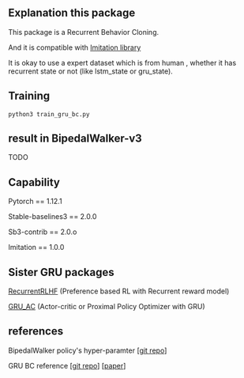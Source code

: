 ## Explanation this package ##

This package is a Recurrent Behavior Cloning.

And it is compatible with [Imitation library](https://github.com/HumanCompatibleAI/imitation)

It is okay to use a expert dataset which is from human , whether it has recurrent state or not (like lstm_state or gru_state).

## Training ##

```python3 train_gru_bc.py```

## result in BipedalWalker-v3 ##

TODO 

## Capability ##

Pytorch == 1.12.1

Stable-baselines3 == 2.0.0

Sb3-contrib == 2.0.o

Imitation == 1.0.0

## Sister GRU packages ##

[RecurrentRLHF](https://github.com/CAI23sbP/RecurrentRLHF) (Preference based RL with Recurrent reward model)

[GRU_AC](https://github.com/CAI23sbP/GRU_AC) (Actor-critic or Proximal Policy Optimizer with GRU)


## references ##

BipedalWalker policy's hyper-paramter [[git repo](https://github.com/andri27-ts/Reinforcement-Learning/blob/master/Week5/PPO.py)]

GRU BC reference [[git repo](https://github.com/Ram81/pirlnav)] [[paper](https://arxiv.org/pdf/2301.07302)]
